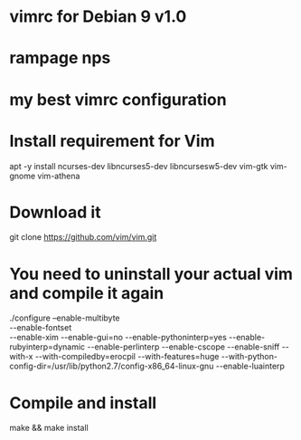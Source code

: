 # vimrc for Debian 9 v1.0
# rampage nps
# my best vimrc configuration

# Install requirement for Vim 
  apt -y install ncurses-dev libncurses5-dev libncursesw5-dev vim-gtk vim-gnome vim-athena


# Download it
git clone https://github.com/vim/vim.git

# You need to uninstall your actual vim and compile it again
 ./configure –enable-multibyte \
 --enable-fontset             
 --enable-xim 
 --enable-gui=no 
 --enable-pythoninterp=yes
 --enable-rubyinterp=dynamic
 --enable-perlinterp
 --enable-cscope
 --enable-sniff
 --with-x
 --with-compiledby=erocpil
 --with-features=huge
 --with-python-config-dir=/usr/lib/python2.7/config-x86_64-linux-gnu
 --enable-luainterp 
# Compile and install
make && make install

